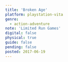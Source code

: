 ```yaml
---
title: 'Broken Age'
platform: playstation-vita
genre:
  - action-adventure
note: 'Limited Run Games'
digital: false
physical: true
guide: false
pending: false
posted: 2017-06-19
---
```

